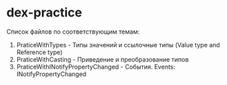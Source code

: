 # dex-practice
Список файлов по соответствующим темам:
1) PraticeWithTypes - Типы значений и ссылочные типы (Value type and Reference type)
2) PraticeWithCasting - Приведение и преобразование типов
3) PraticeWithINotifyPropertyChanged - События. Events: INotifyPropertyChanged
